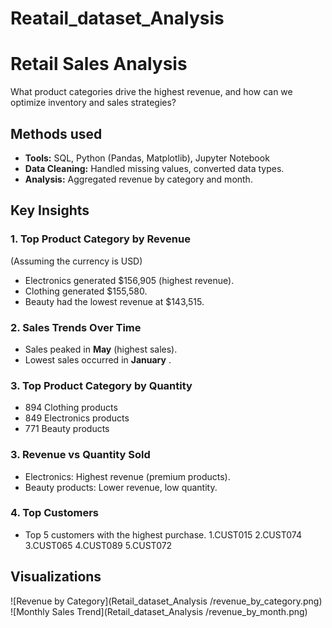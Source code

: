 # Reatail_dataset_Analysis
# Retail Sales Analysis  
 
What product categories drive the highest revenue, and how can we optimize inventory and sales strategies?  

## Methods used
- **Tools:** SQL, Python (Pandas, Matplotlib), Jupyter Notebook  
- **Data Cleaning:** Handled missing values, converted data types.  
- **Analysis:** Aggregated revenue by category and month.  

##  Key Insights  

### 1. Top Product Category by Revenue  
(Assuming the currency is USD)
- Electronics generated $156,905 (highest revenue).  
- Clothing generated $155,580.  
- Beauty had the lowest revenue at $143,515.  

### 2. Sales Trends Over Time  
- Sales peaked in **May** (highest sales).  
- Lowest sales occurred in **January** .

### 3. Top Product Category by Quantity
- 894 Clothing products
- 849 Electronics products
- 771 Beauty products

### 3. Revenue vs Quantity Sold  
- Electronics: Highest revenue (premium products).  
- Beauty products: Lower revenue, low quantity.  

### 4. Top Customers  
- Top 5 customers with the highest purchase.
   1.CUST015
   2.CUST074
   3.CUST065
   4.CUST089
   5.CUST072

##  Visualizations  
![Revenue by Category](Retail_dataset_Analysis
/revenue_by_category.png)  
![Monthly Sales Trend](Retail_dataset_Analysis
/revenue_by_month.png) 
